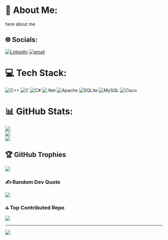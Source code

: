 # 💫 About Me:
here about me 


## 🌐 Socials:
[![LinkedIn](https://img.shields.io/badge/LinkedIn-%230077B5.svg?logo=linkedin&logoColor=white)]([https://www.linkedin.com/in/abd-elrahman-mekkawy-a89199118/]) [![email](https://img.shields.io/badge/Email-D14836?logo=gmail&logoColor=white)](mailto:mekkawy.abdelrahman@yahoo.com) 

# 💻 Tech Stack:
![C++](https://img.shields.io/badge/c++-%2300599C.svg?style=for-the-badge&logo=c%2B%2B&logoColor=white) ![C](https://img.shields.io/badge/c-%2300599C.svg?style=for-the-badge&logo=c&logoColor=white) ![C#](https://img.shields.io/badge/c%23-%23239120.svg?style=for-the-badge&logo=csharp&logoColor=white) ![.Net](https://img.shields.io/badge/.NET-5C2D91?style=for-the-badge&logo=.net&logoColor=white) ![Apache](https://img.shields.io/badge/apache-%23D42029.svg?style=for-the-badge&logo=apache&logoColor=white) ![SQLite](https://img.shields.io/badge/sqlite-%2307405e.svg?style=for-the-badge&logo=sqlite&logoColor=white) ![MySQL](https://img.shields.io/badge/mysql-4479A1.svg?style=for-the-badge&logo=mysql&logoColor=white) ![Cisco](https://img.shields.io/badge/cisco-%23049fd9.svg?style=for-the-badge&logo=cisco&logoColor=black)
# 📊 GitHub Stats:
![](https://github-readme-stats.vercel.app/api?username=AbdelrahmanMekkawy2020&theme=dark&hide_border=false&include_all_commits=true&count_private=false)<br/>
![](https://github-readme-streak-stats.herokuapp.com/?user=AbdelrahmanMekkawy2020&theme=dark&hide_border=false)<br/>
![](https://github-readme-stats.vercel.app/api/top-langs/?username=AbdelrahmanMekkawy2020&theme=dark&hide_border=false&include_all_commits=true&count_private=false&layout=compact)

## 🏆 GitHub Trophies
![](https://github-profile-trophy.vercel.app/?username=AbdelrahmanMekkawy2020&theme=radical&no-frame=false&no-bg=true&margin-w=4)

### ✍️ Random Dev Quote
![](https://quotes-github-readme.vercel.app/api?type=horizontal&theme=radical)

### 🔝 Top Contributed Repo
![](https://github-contributor-stats.vercel.app/api?username=AbdelrahmanMekkawy2020&limit=5&theme=dark&combine_all_yearly_contributions=true)

---
[![](https://visitcount.itsvg.in/api?id=AbdelrahmanMekkawy2020&icon=0&color=0)](https://visitcount.itsvg.in)

<!-- Proudly created with GPRM ( https://gprm.itsvg.in ) -->
